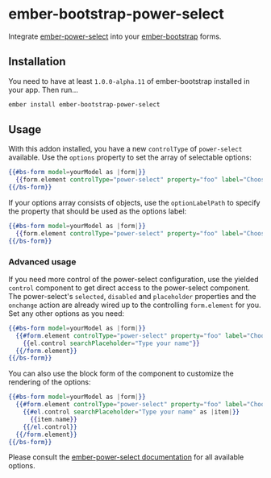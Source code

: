# ember-bootstrap-power-select

Integrate [ember-power-select](http://www.ember-power-select.com/) into your [ember-bootstrap](http;//www.ember.bootstrap.com)
forms.

## Installation

You need to have at least `1.0.0-alpha.11` of ember-bootstrap installed in your app. Then run...

```bash
ember install ember-bootstrap-power-select
```

## Usage

With this addon installed, you have a new `controlType` of `power-select` available. Use the `options` property to 
set the array of selectable options:

```hbs
{{#bs-form model=yourModel as |form|}}  
  {{form.element controlType="power-select" property="foo" label="Choose" options=options}}
{{/bs-form}}
```

If your options array consists of objects, use the `optionLabelPath` to specify the property that should be used as the
options label:

```hbs
{{#bs-form model=yourModel as |form|}}  
  {{form.element controlType="power-select" property="foo" label="Choose" options=options optionLabelPath="title"}}
{{/bs-form}}
```

### Advanced usage

If you need more control of the power-select configuration, use the yielded `control` component to get direct access
to the power-select component. The power-select's `selected`, `disabled` and `placeholder` properties and the `onchange`
action are already wired up to the controlling `form.element` for you. Set any other options as you need:

```hbs
{{#bs-form model=yourModel as |form|}}
  {{#form.element controlType="power-select" property="foo" label="Choose" options=options as |el|}}
    {{el.control searchPlaceholder="Type your name"}}
  {{/form.element}}
{{/bs-form}}
```

You can also use the block form of the component to customize the rendering of the options:

```hbs
{{#bs-form model=yourModel as |form|}}
  {{#form.element controlType="power-select" property="foo" label="Choose" options=options as |el|}}
    {{#el.control searchPlaceholder="Type your name" as |item|}}
      {{item.name}}
    {{/el.control}}
  {{/form.element}}
{{/bs-form}}
```

Please consult the [ember-power-select documentation](http://www.ember-power-select.com/docs) for all available options.